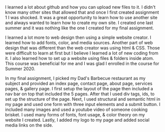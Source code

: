 I learned a lot about github and how you can upload new files to it. I didn't know many other sites that allowed that and once I first created assignment 1 I was shocked. It was a great opportunity to learn how to use another site and always wanted to learn how to create my own site. I created one last summer and it was nothing like the one I created for my final assignment.

I learned a lot more to web design then using a simple website creator. I learned how to add fonts, color, and media sources. Another part of web design that was different than the web creator was using html & CSS. Those were difficult to learn at first but I believe I learned a lot of new coding from it. I also learned how to set up a website using files & folders inside atom. This course was beneficial for me and I was glad I enrolled in the course for Summer 2020.

In my final assignment, I picked my Dad's Barbecue restaurant as my subject and provided an index page, contact page, about page, services pages, & gallery page. I first setup the layout of the page then included a nav bar on top that included the 5 pages. After that I used div tags, ids, to set up the structure of the page. Next, I used structural and semantic html in my page and used one form with three input elements and a submit button. I included many images and used a youtube video of someone cooking brisket. I used many forms of fonts, font usage, & color theory on my website I created. Lastly, I added my logo to my page and added social media links on the side. 
